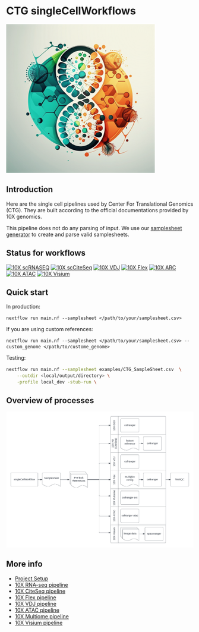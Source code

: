# CTG singleCellWorkflows

<img src="images/singleCellLogo.png" alt="drawing" width="400"/>

## Introduction



Here are the single cell pipelines used by Center For Translational Genomics (CTG). They are built according to the official documentations provided by 10X genomics.

This pipeline does not do any parsing of input. We use our [samplesheet generator](https://github.com/ctg-lund/SampleSheetGenerator) to create and parse valid samplesheets.

## Status for workflows
[![10X scRNASEQ](https://img.shields.io/badge/10X-scRNAseq-brightgreen)](/subworkflows/scrnaseq.nf)
[![10X scCiteSeq](https://img.shields.io/badge/10X-scCiteSeq-brightgreen)](/subworkflows/scciteseq.nf) 
[![10X VDJ](https://img.shields.io/badge/10X-VDJ-brightgreen)](/subworkflows/scmulti.nf) [![10X Flex](https://img.shields.io/badge/10X-Flex-brightgreen)](/subworkflows/flexscrnaseq.nf)
[![10X ARC](https://img.shields.io/badge/10X-ARC-brightgreen)](/subworkflows/scarc.nf)[![10X ATAC](https://img.shields.io/badge/10X-ATAC-brightgreen)](/subworkflows/scatac.nf)
[![10X Visium](https://img.shields.io/badge/10X-Visium-brightgreen)](/subworkflows/visium.nf)

## Quick start
In production:
```
nextflow run main.nf --samplesheet </path/to/your/samplesheet.csv>
```
If you are using custom references:
```
nextflow run main.nf --samplesheet </path/to/your/samplesheet.csv> --custom_genome </path/to/custome_genome>
```
Testing:
```bash
nextflow run main.nf --samplesheet examples/CTG_SampleSheet.csv  \
    --outdir <local/output/directory> \
    -profile local_dev -stub-run \
```
## Overview of processes
<img src="images/flowchart-pipeline.png" alt="drawing" width="800"/>

## More info
* [Project Setup](/docs/Setup.md)
* [10X RNA-seq pipeline](/docs/scrna-10x.md)
* [10X CiteSeq pipeline](/docs/scciteseq-10x.md)
* [10X Flex pipeline](/docs/scflex-10x.md)
* [10X VDJ pipeline](/docs/scmulti-10x.md)
* [10X ATAC pipeline](/docs/scatac-10x.md)
* [10X Multiome pipeline](/docs/scarc-10x.md)
* [10X Visium pipeline](/docs/scvisium-10x.md)
